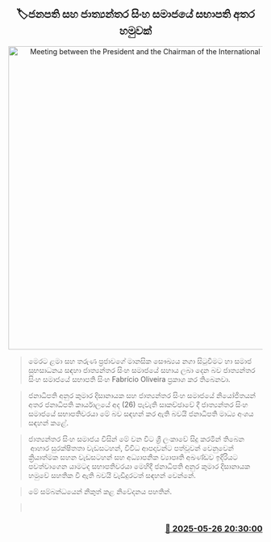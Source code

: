 <p align='center'><b><h2 align='center' title='Meeting between the President and the Chairman of the International Lions Club'>🏷ජනපති සහ ජාත්‍යන්තර සිංහ සමාජයේ සභාපති අතර හමුවක්</h2></b></p>
<p align='center'><img src='https://helakuru.sgp1.cdn.digitaloceanspaces.com/esana/images/lib/anura-president-lion.jpg' width='600' alt='Meeting between the President and the Chairman of the International Lions Club'></p>

> මෙරට ළමා සහ තරුණ ප්‍රජාවගේ මානසික සෞඛ්‍යය නගා සිටුවීමට හා සමාජ සුභසාධනය සඳහා ජාත්‍යන්තර සිංහ සමාජයේ සහාය ලබා දෙන බව ජාත්‍යන්තර සිංහ සමාජයේ සභාපති සිංහ Fabrício Oliveira ප්‍රකාශ කර තිබෙනවා.

> ජනාධිපති අනුර කුමාර දිසානායක සහ ජාත්‍යන්තර සිංහ සමාජයේ නියෝජිතයන් අතර ජනාධිපති කාර්යාලයේ අද (26) පැවැති සාකච්ඡාවේ දී ජාත්‍යන්තර සිංහ සමාජයේ සභාපතිවරයා මේ බව සඳහන් කර ඇති බවයි ජනාධිපති මාධ්‍ය අංශය සඳහන් කළේ.

> ජාත්‍යන්තර සිංහ සමාජය විසින් මේ වන විට ශ්‍රී ලංකාවේ සිදු කරමින් තිබෙන  ආහාර සුරක්ෂිතතා වැඩසටහන්, විවිධ ආපදාවන්ට පත්වූවන් වෙනුවෙන් ක්‍රියාත්මක සහන වැඩසටහන් සහ අධ්‍යාපනික ව්‍යාපෘති අඛණ්ඩව ඉදිරියට පවත්වාගෙන යාමටද සභාපතිවරයා මෙහිදී ජනාධිපති අනුර කුමාර දිසානායක හමුවේ සහතික වී ඇති බවයි වැඩිදුරටත් සඳහන් වෙන්නේ.

> මේ සම්බන්ධයෙන් නිකුත් කළ නිවේදනය පහතින්.

>  



<h3 align='right'><a href='https://www.helakuru.lk/esana/p/110447/'>📅 2025-05-26 20:30:00</a></h3>
